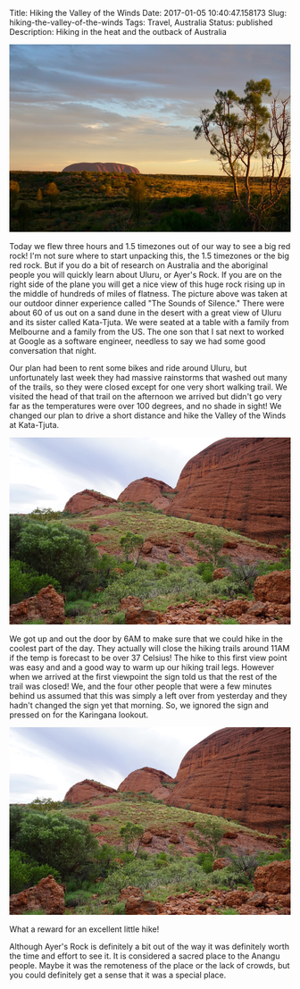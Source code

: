 Title: Hiking the Valley of the Winds
Date: 2017-01-05 10:40:47.158173
Slug: hiking-the-valley-of-the-winds
Tags: Travel, Australia
Status: published
Description:  Hiking in the heat and the outback of Australia

![Uluru](../images/Australia/uluru.jpg)

Today we flew three hours and 1.5 timezones out of our way to see a big red rock!  I'm not sure where to start unpacking this, the 1.5 timezones or the big red rock.  But if you do a bit of research on Australia and the aboriginal people you will quickly learn about Uluru, or Ayer's Rock.   If you are on the right side of the plane you will get a nice view of this huge rock rising up in the middle of hundreds of miles of flatness.  The picture above was taken at our outdoor dinner experience called "The Sounds of Silence."  There were about 60 of us out on a sand dune in the desert with a great view of Uluru and its sister called Kata-Tjuta.  We were seated at a table with a family from Melbourne and a family from the US.  The one son that I sat next to worked at Google as a software engineer, needless to say we had some good conversation that night.

Our plan had been to rent some bikes and ride around Uluru, but unfortunately last week they had massive rainstorms that washed out many of the trails, so they were closed except for one very short walking trail.  We visited the head of that trail on the afternoon we arrived but didn't go very far as the temperatures were over 100 degrees, and no shade in sight!  We changed our plan to drive a short distance and hike the Valley of the Winds at Kata-Tjuta.

![First View Point](../images/Australia/kata_tjuta1.jpg)

We got up and out the door by 6AM to make sure that we could hike in the coolest part of the day.  They actually will close the hiking trails around 11AM if the temp is forecast to be over 37 Celsius! The hike to this first view point was easy and and a good way to warm up our hiking trail legs.  However when we arrived at the first viewpoint the sign told us that the rest of the trail was closed!  We, and the four other people  that were a few minutes behind us assumed that this was simply a left over from yesterday and they hadn't changed the sign yet that morning.  So, we ignored the sign and pressed on for the Karingana lookout.

![First View Point](../images/Australia/kata_tjuta1.jpg)

What a reward for an excellent little hike!

Although Ayer's Rock is definitely a bit out of the way it was definitely worth the time and effort to see it.  It is considered a sacred place to the Anangu people.  Maybe it was the remoteness of the place or the lack of crowds, but you could definitely get a sense that it was a special place.
